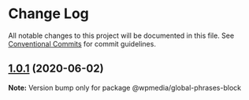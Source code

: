 # Change Log

All notable changes to this project will be documented in this file.
See [Conventional Commits](https://conventionalcommits.org) for commit guidelines.

## [1.0.1](https://github.com/WPMedia/fusion-news-theme-blocks/compare/@wpmedia/global-phrases-block@1.0.1-beta.0...@wpmedia/global-phrases-block@1.0.1) (2020-06-02)

**Note:** Version bump only for package @wpmedia/global-phrases-block

